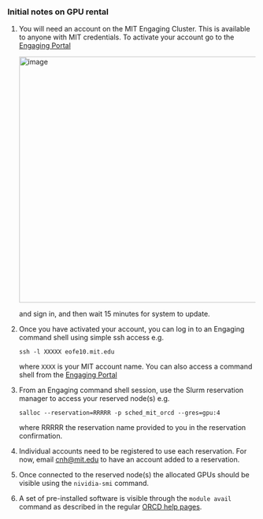 ### Initial notes on GPU rental

1. You will need an account on the MIT Engaging Cluster. This is available to anyone with MIT credentials. To activate your account go to the [Engaging Portal](https://engaging-ood.mit.edu/)
   
   <img width="500" alt="image" src="https://github.com/user-attachments/assets/539ebab0-77ca-4204-9920-3fd1e345b3f8">

   and sign in, and then wait 15 minutes for system to update. 

2. Once you have activated your account, you can log in to an Engaging command shell using simple ssh access e.g.
   
      ```ssh -l XXXXX eofe10.mit.edu```

   where ```XXXX``` is your MIT account name. You can also access a command shell from the [Engaging Portal](https://engaging-ood.mit.edu/)

3. From an Engaging command shell session, use the Slurm reservation manager to access your reserved node(s) e.g.

   ```salloc --reservation=RRRRR -p sched_mit_orcd --gres=gpu:4```
   
   where RRRRR the reservation name provided to you in the reservation confirmation.

4. Individual accounts need to be registered to use each reservation. For now, email cnh@mit.edu to have an account added to a reservation. 

5. Once connected to the reserved node(s) the allocated GPUs should be visible using the ```nividia-smi``` command.
   
6. A set of pre-installed software is visible through the ```module avail``` command as described in the regular [ORCD help pages](https://orcd-docs.mit.edu).



